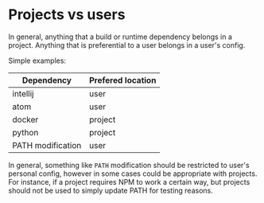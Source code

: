 Projects vs users
=================

In general, anything that a build or runtime dependency belongs in a project.
Anything that is preferential to a user belongs in a user's config.

Simple examples:

| Dependency        | Prefered location |
| ----------------- | ------------------|
| intellij          | user              |
| atom              | user              |
| docker            | project           |
| python            | project           |
| PATH modification | user              |

In general, something like `PATH` modification should be restricted to user's personal config,
however in some cases could be appropriate with projects. For instance, if a project requires NPM
to work a certain way, but projects should not be used to simply update PATH for testing reasons.
